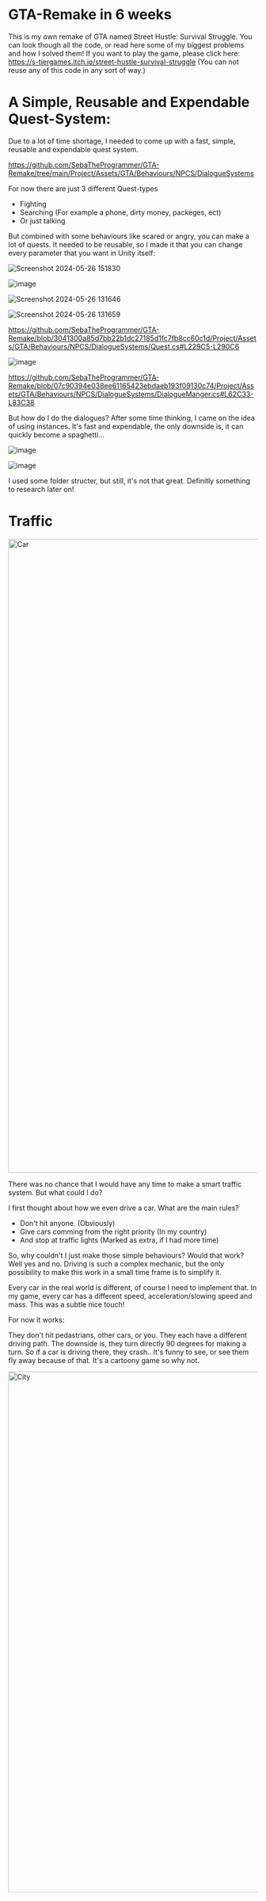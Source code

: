 # GTA-Remake in 6 weeks
This is my own remake of GTA named Street Hustle: Survival Struggle. You can look though all the code, or read here some of my biggest problems and how I solved them!
If you want to play the game, please click here: 
https://s-tiergames.itch.io/street-hustle-survival-struggle
(You can not reuse any of this code in any sort of way.)

# A Simple, Reusable and Expendable Quest-System:
Due to a lot of time shortage, I needed to come up with a fast, simple, reusable and expendable quest system.

https://github.com/SebaTheProgrammer/GTA-Remake/tree/main/Project/Assets/GTA/Behaviours/NPCS/DialogueSystems

For now there are just 3 different Quest-types
- Fighting
- Searching (For example a phone, dirty money, packeges, ect)
- Or just talking

But combined with some behaviours like scared or angry, you can make a lot of quests. 
It needed to be reusable, so I made it that you can change every parameter that you want in Unity itself:

![Screenshot 2024-05-26 151830](https://github.com/SebaTheProgrammer/GTA-Remake/assets/119673781/7f66d694-47ad-407f-80ab-cee3dad07713)

![image](https://github.com/SebaTheProgrammer/GTA-Remake/assets/119673781/5f795d80-67ac-41d2-bc3a-c4e9388dd5d1)

![Screenshot 2024-05-26 131646](https://github.com/SebaTheProgrammer/GTA-Remake/assets/119673781/82b93054-56e6-4901-8abb-fa28709174b7)

![Screenshot 2024-05-26 131659](https://github.com/SebaTheProgrammer/GTA-Remake/assets/119673781/4e4a8d89-a1ed-4f61-bb76-2b80a6047eef)

https://github.com/SebaTheProgrammer/GTA-Remake/blob/3041300a85d7bb22b1dc27185d1fc7fb8cc60c1d/Project/Assets/GTA/Behaviours/NPCS/DialogueSystems/Quest.cs#L229C5-L290C6

![image](https://github.com/SebaTheProgrammer/GTA-Remake/assets/119673781/472ad381-0df4-4e62-8680-77b2519659bd)

https://github.com/SebaTheProgrammer/GTA-Remake/blob/07c90394e038ee61165423ebdaeb193f09130c74/Project/Assets/GTA/Behaviours/NPCS/DialogueSystems/DialogueManger.cs#L62C33-L83C38

But how do I do the dialogues? After some time thinking, I came on the idea of using instances. It's fast and expendable, the only downside is, it can quickly become a spaghetti...

![image](https://github.com/SebaTheProgrammer/GTA-Remake/assets/119673781/cf69adfc-a262-46ae-9297-531ed339e58b)

![image](https://github.com/SebaTheProgrammer/GTA-Remake/assets/119673781/8a88a421-b914-4874-a6ba-eaefc4f7a805)

 I used some folder structer, but still, it's not that great. Definitly something to research later on!

 # Traffic
 <img width="1280" alt="Car" src="https://github.com/user-attachments/assets/f57abf12-a088-4245-b4c8-2e3ce390a770">
 
 There was no chance that I would have any time to make a smart traffic system. But what could I do?

 I first thought about how we even drive a car. What are the main rules?
 - Don't hit anyone. (Obviously)
 - Give cars comming from the right priority (In my country)
 - And stop at traffic lights (Marked as extra, if I had more time)

So, why couldn't I just make those simple behaviours? Would that work?
Well yes and no. Driving is such a complex mechanic, but the only possibility to make this work in a small time frame is to simplify it.

Every car in the real world is different, of course I need to implement that. 
In my game, every car has a different speed, acceleration/slowing speed and mass.
This was a subtle nice touch!

For now it works:

They don't hit pedastrians, other cars, or you.
They each have a different driving path.
The downside is, they turn directly 90 degrees for making a turn.
So if a car is driving there, they crash..
It's funny to see, or see them fly away because of that. It's a cartoony game so why not.

<img width="1052" alt="City" src="https://github.com/user-attachments/assets/78ccffc6-b5a1-4474-bccc-4e5031a46a62">



